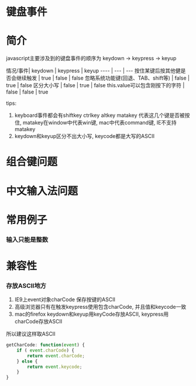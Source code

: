# 键盘事件

# 简介

javascript主要涉及到的键盘事件的顺序为 keydown -> keypress -> keyup

 情况/事件| keydown | keypress | keyup
---- | --- | ---
按住某键后按其他健是否会继续触发 | true | false | false
忽略系统功能键(回退、TAB、shift等) |  false | true | false
区分大小写 | false | true | false
this.value可以包含刚按下的字符 | false | false | true

tips:

1. keyboard事件都会有shiftkey ctrlkey altkey matakey 代表这几个键是否被按住, matakey在window中代表win键, mac中代表command键, IE不支持matakey
2. keydown和keyup区分不出大小写, keycode都是大写的ASCII

# 组合键问题

# 中文输入法问题

# 常用例子

### 输入只能是整数



# 兼容性

### 存放ASCII地方

1. IE9上event对象charCode 保存按键的ASCII
2. 高级浏览器只有在触发keypress使用包含charCode, 并且值和keycode一致
3. mac的firefox keydown和keyup用keyCode存放ASCII, keypress用charCode存放ASCII

所以建议这样取ASCII

```javascript
getCharCode: function(event) {
    if ( event.charCode) {
        return event.charCode;
    } else {
        return event.keycode;
    }
}
```